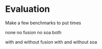 # Evaluation

Make a few benchmarks to put times 

none
no fusion
no soa
both

with and without fusion
with and without soa
